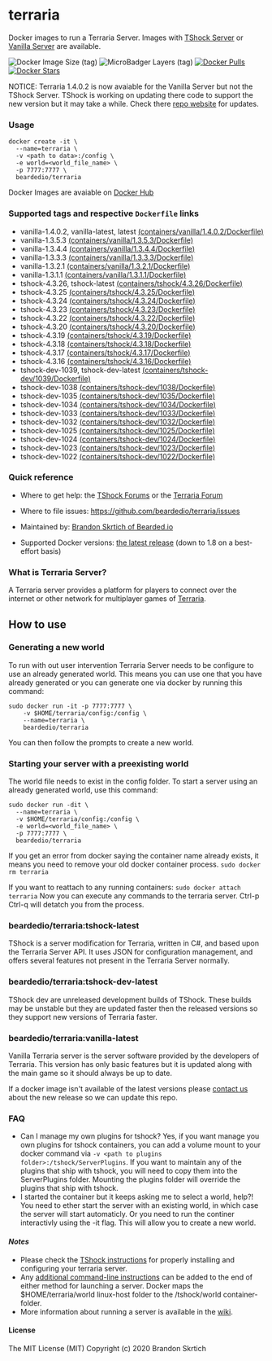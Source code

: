 # terraria

Docker images to run a Terraria Server. Images with [TShock Server](https://github.com/Pryaxis/TShock) or [Vanilla Server](https://terraria.gamepedia.com/Server) are available.


![Docker Image Size (tag)](https://img.shields.io/docker/image-size/beardedio/terraria/latest) ![MicroBadger Layers (tag)](https://img.shields.io/microbadger/layers/beardedio/terraria/latest) [![Docker Pulls](https://img.shields.io/docker/pulls/beardedio/terraria.svg)]() [![Docker Stars](https://img.shields.io/docker/stars/beardedio/terraria.svg)]()

NOTICE: Terraria 1.4.0.2 is now avaiable for the Vanilla Server but not the TShock Server. TShock is working on updating there code to support
the new version but it may take a while. Check there [repo website](https://github.com/Pryaxis/TShock#readme) for updates.

### Usage
```
docker create -it \
  --name=terraria \
  -v <path to data>:/config \
  -e world=<world_file_name> \
  -p 7777:7777 \
  beardedio/terraria
```

Docker Images are avaiable on [Docker Hub](https://hub.docker.com/repository/docker/beardedio/terraria)

### Supported tags and respective `Dockerfile` links
* vanilla-1.4.0.2, vanilla-latest, latest [(containers/vanilla/1.4.0.2/Dockerfile)](https://github.com/beardedio/terraria/blob/master/containers/vanilla/1.4.0.2/Dockerfile)
* vanilla-1.3.5.3 [(containers/vanilla/1.3.5.3/Dockerfile)](https://github.com/beardedio/terraria/blob/master/containers/vanilla/1.3.5.3/Dockerfile)
* vanilla-1.3.4.4 [(containers/vanilla/1.3.4.4/Dockerfile)](https://github.com/beardedio/terraria/blob/master/containers/vanilla/1.3.4.4/Dockerfile)
* vanilla-1.3.3.3 [(containers/vanilla/1.3.3.3/Dockerfile)](https://github.com/beardedio/terraria/blob/master/containers/vanilla/1.3.3.3/Dockerfile)
* vanilla-1.3.2.1 [(containers/vanilla/1.3.2.1/Dockerfile)](https://github.com/beardedio/terraria/blob/master/containers/vanilla/1.3.2.1/Dockerfile)
* vanilla-1.3.1.1 [(containers/vanilla/1.3.1.1/Dockerfile)](https://github.com/beardedio/terraria/blob/master/containers/vanilla/1.3.1.1/Dockerfile)
* tshock-4.3.26, tshock-latest [(containers/tshock/4.3.26/Dockerfile)](https://github.com/beardedio/terraria/blob/master/containers/tshock/4.3.26/Dockerfile)
* tshock-4.3.25 [(containers/tshock/4.3.25/Dockerfile)](https://github.com/beardedio/terraria/blob/master/containers/tshock/4.3.25/Dockerfile)
* tshock-4.3.24 [(containers/tshock/4.3.24/Dockerfile)](https://github.com/beardedio/terraria/blob/master/containers/tshock/4.3.24/Dockerfile)
* tshock-4.3.23 [(containers/tshock/4.3.23/Dockerfile)](https://github.com/beardedio/terraria/blob/master/containers/tshock/4.3.23/Dockerfile)
* tshock-4.3.22 [(containers/tshock/4.3.22/Dockerfile)](https://github.com/beardedio/terraria/blob/master/containers/tshock/4.3.22/Dockerfile)
* tshock-4.3.20 [(containers/tshock/4.3.20/Dockerfile)](https://github.com/beardedio/terraria/blob/master/containers/tshock/4.3.20/Dockerfile)
* tshock-4.3.19 [(containers/tshock/4.3.19/Dockerfile)](https://github.com/beardedio/terraria/blob/master/containers/tshock/4.3.19/Dockerfile)
* tshock-4.3.18 [(containers/tshock/4.3.18/Dockerfile)](https://github.com/beardedio/terraria/blob/master/containers/tshock/4.3.18/Dockerfile)
* tshock-4.3.17 [(containers/tshock/4.3.17/Dockerfile)](https://github.com/beardedio/terraria/blob/master/containers/tshock/4.3.17/Dockerfile)
* tshock-4.3.16 [(containers/tshock/4.3.16/Dockerfile)](https://github.com/beardedio/terraria/blob/master/containers/tshock/4.3.16/Dockerfile)
* tshock-dev-1039, tshock-dev-latest [(containers/tshock-dev/1039/Dockerfile)](https://github.com/beardedio/terraria/blob/master/containers/tshock-dev/1039/Dockerfile)
* tshock-dev-1038 [(containers/tshock-dev/1038/Dockerfile)](https://github.com/beardedio/terraria/blob/master/containers/tshock-dev/1038/Dockerfile)
* tshock-dev-1035 [(containers/tshock-dev/1035/Dockerfile)](https://github.com/beardedio/terraria/blob/master/containers/tshock-dev/1035/Dockerfile)
* tshock-dev-1034 [(containers/tshock-dev/1034/Dockerfile)](https://github.com/beardedio/terraria/blob/master/containers/tshock-dev/1034/Dockerfile)
* tshock-dev-1033 [(containers/tshock-dev/1033/Dockerfile)](https://github.com/beardedio/terraria/blob/master/containers/tshock-dev/1033/Dockerfile)
* tshock-dev-1032 [(containers/tshock-dev/1032/Dockerfile)](https://github.com/beardedio/terraria/blob/master/containers/tshock-dev/1032/Dockerfile)
* tshock-dev-1025 [(containers/tshock-dev/1025/Dockerfile)](https://github.com/beardedio/terraria/blob/master/containers/tshock-dev/1025/Dockerfile)
* tshock-dev-1024 [(containers/tshock-dev/1024/Dockerfile)](https://github.com/beardedio/terraria/blob/master/containers/tshock-dev/1024/Dockerfile)
* tshock-dev-1023 [(containers/tshock-dev/1023/Dockerfile)](https://github.com/beardedio/terraria/blob/master/containers/tshock-dev/1023/Dockerfile)
* tshock-dev-1022 [(containers/tshock-dev/1022/Dockerfile)](https://github.com/beardedio/terraria/blob/master/containers/tshock-dev/1022/Dockerfile)

### Quick reference
- Where to get help:
the [TShock Forums](https://github.com/Pryaxis/TShock/discussions) or the [Terraria Forum](https://forums.terraria.org/index.php?forums/)

- Where to file issues:
https://github.com/beardedio/terraria/issues

- Maintained by:
[Brandon Skrtich of Bearded.io](https://www.bearded.io/#footer)

- Supported Docker versions:
[the latest release](https://github.com/docker/docker-ce/releases/latest) (down to 1.8 on a best-effort basis)

### What is Terraria Server?
A Terraria server provides a platform for players to connect over the internet or other network for multiplayer games of [Terraria](https://terraria.org/).

## How to use

### Generating a new world
To run with out user intervention Terraria Server needs to be configure to use an already generated world. This means you can use one that you have already generated or you can generate one via docker by running this command:
```
sudo docker run -it -p 7777:7777 \
    -v $HOME/terraria/config:/config \
    --name=terraria \
    beardedio/terraria
```
You can then follow the prompts to create a new world.

### Starting your server with a preexisting world
The world file needs to exist in the config folder.
To start a server using an already generated world, use this command:
```
sudo docker run -dit \
  --name=terraria \
  -v $HOME/terraria/config:/config \
  -e world=<world_file_name> \
  -p 7777:7777 \
  beardedio/terraria
```

If you get an error from docker saying the container name already exists, it means you need to remove your old docker container process.
`sudo docker rm terraria`

If you want to reattach to any running containers:
`sudo docker attach terraria`
Now you can execute any commands to the terraria server. Ctrl-p Ctrl-q will detatch you from the process.

### beardedio/terraria:tshock-latest
TShock is a server modification for Terraria, written in C#, and based upon the Terraria Server API. It uses JSON for configuration management, and offers several features not present in the Terraria Server normally.

### beardedio/terraria:tshock-dev-latest
TShock dev are unreleased development builds of TShock. These builds may be unstable but they are updated faster then the released versions so they support new versions of Terraria faster.

### beardedio/terraria:vanilla-latest
Vanilla Terraria server is the server software provided by the developers of Terraria. This version has only basic features but it is updated along with the main game so it should always be up to date.

If a docker image isn't available of the latest versions please [contact us](https://www.bearded.io/#footer) about the new release so we can update this repo.

### FAQ
- Can I manage my own plugins for tshock?
Yes, if you want manage you own plugins for tshock containers, you can add a volume mount to your docker command via `-v <path to plugins folder>:/tshock/ServerPlugins`. If you want to maintain any of the plugins that ship with tshock, you will need to copy them into the ServerPlugins folder. Mounting the plugins folder will override the plugins that ship with tshock.
- I started the container but it keeps asking me to select a world, help?!
You need to ether start the server with an existing world, in which case the server will start automaticly. Or you need to run the continer interactivly using the -it flag. This will allow you to create a new world.

#### *Notes*
* Please check the [TShock instructions](https://tshock.readme.io/docs/getting-started) for properly installing and configuring your terraria server.
* Any [additional command-line instructions](https://tshock.readme.io/docs/command-line-parameters) can be added to the end of either method for launching a server.  Docker maps the $HOME/terraria/world linux-host folder to the /tshock/world container-folder.
* More information about running a server is available in the [wiki](https://terraria.gamepedia.com/Server).

#### License

The MIT License (MIT)
Copyright (c) 2020 Brandon Skrtich
